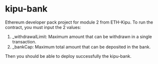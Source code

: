 # kipu-bank
Ethereum developer pack project for module 2 from ETH-Kipu.
To run the contract, you must input the 2 values:
1. _withdrawalLimit: Maximum amount that can be withdrawn in a single transaction.
2. _bankCap: Maximum total amount that can be deposited in the bank.

Then you should be able to deploy successfully the kipu-bank.